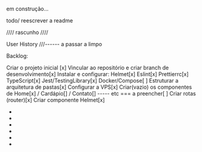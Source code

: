 <!-- # React + TypeScript + Vite

This template provides a minimal setup to get React working in Vite with HMR and some ESLint rules.

Currently, two official plugins are available:

- [@vitejs/plugin-react](https://github.com/vitejs/vite-plugin-react/blob/main/packages/plugin-react/README.md) uses [Babel](https://babeljs.io/) for Fast Refresh
- [@vitejs/plugin-react-swc](https://github.com/vitejs/vite-plugin-react-swc) uses [SWC](https://swc.rs/) for Fast Refresh

## Expanding the ESLint configuration

If you are developing a production application, we recommend updating the configuration to enable type aware lint rules:

- Configure the top-level `parserOptions` property like this:

```js
export default {
  // other rules...
  parserOptions: {
    ecmaVersion: 'latest',
    sourceType: 'module',
    project: ['./tsconfig.json', './tsconfig.node.json'],
    tsconfigRootDir: __dirname,
  },
}
```

- Replace `plugin:@typescript-eslint/recommended` to `plugin:@typescript-eslint/recommended-type-checked` or `plugin:@typescript-eslint/strict-type-checked`
- Optionally add `plugin:@typescript-eslint/stylistic-type-checked`
- Install [eslint-plugin-react](https://github.com/jsx-eslint/eslint-plugin-react) and add `plugin:react/recommended` & `plugin:react/jsx-runtime` to the `extends` list -->

em construção...

todo/ reescrever a readme

//// rascunho ////

User History
///------ a passar a limpo

Backlog:

Criar o projeto inicial [x]
Vincular ao repositório e criar branch de desenvolvimento[x]
Instalar e configurar:
Helmet[x]
Eslint[x]
Prettierrc[x]
TypeScript[x]
Jest/TestingLibrary[x]
Docker/Compose[ ]
Estruturar a arquitetura de pastas[x]
Configurar a VPS[x]
Criar(vazio) os componentes de Home[x] / Cardápio[] / Contato[] ----- etc === a preencher[ ]
Criar rotas (router)[x]
Criar componente Helmet[x]

-
-
-
-
-
-
